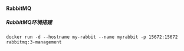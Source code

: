 #### RabbitMQ



##### RabbitMQ环境搭建

```shell
docker run -d --hostname my-rabbit --name myrabbit -p 15672:15672 rabbitmq:3-management
```